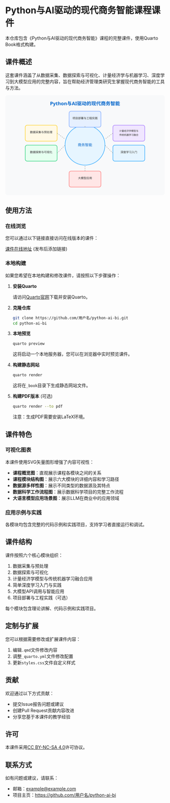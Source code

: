 # Python与AI驱动的现代商务智能课程课件

本仓库包含《Python与AI驱动的现代商务智能》课程的完整课件，使用Quarto Book格式构建。

## 课件概述

这套课件涵盖了从数据采集、数据探索与可视化、计量经济学与机器学习、深度学习到大模型应用的完整内容，旨在帮助经济管理类研究生掌握现代商务智能的工具与方法。

![课程内容概览](images/course_overview.svg)

## 使用方法

### 在线浏览

您可以通过以下链接直接访问在线版本的课件：

[课件在线地址](#) (发布后添加链接)

### 本地构建

如果您希望在本地构建和修改课件，请按照以下步骤操作：

1. **安装Quarto**

   请访问[Quarto官网](https://quarto.org/docs/get-started/)下载并安装Quarto。

2. **克隆仓库**

   ```bash
   git clone https://github.com/用户名/python-ai-bi.git
   cd python-ai-bi
   ```

3. **本地预览**

   ```bash
   quarto preview
   ```

   这将启动一个本地服务器，您可以在浏览器中实时预览课件。

4. **构建静态网站**

   ```bash
   quarto render
   ```

   这将在`_book`目录下生成静态网站文件。

5. **构建PDF版本** (可选)

   ```bash
   quarto render --to pdf
   ```

   注意：生成PDF需要安装LaTeX环境。

## 课件特色

### 可视化图表

本课件使用SVG矢量图形增强了内容可视性：

- **课程概览图**：直观展示课程各模块之间的关系
- **课程模块结构图**：展示六大模块的详细内容和学习路径
- **数据源多样性图**：展示不同类型的数据源及其特点
- **数据科学工作流程图**：展示数据科学项目的完整工作流程
- **大语言模型应用场景图**：展示LLM在商业中的应用领域

### 应用示例与实践

各模块均包含完整的代码示例和实践项目，支持学习者直接运行和调试。

## 课件结构

课件按照六个核心模块组织：

1. 数据采集与预处理
2. 数据探索与可视化
3. 计量经济学模型与传统机器学习融合应用
4. 简单深度学习入门与实践
5. 大模型API调用与智能应用
6. 项目部署与工程实践（可选）

每个模块包含理论讲解、代码示例和实践项目。

## 定制与扩展

您可以根据需要修改或扩展课件内容：

1. 编辑`.qmd`文件修改内容
2. 调整`_quarto.yml`文件修改配置
3. 更新`styles.css`文件自定义样式

## 贡献

欢迎通过以下方式贡献：

- 提交Issue报告问题或建议
- 创建Pull Request贡献内容改进
- 分享您基于本课件的教学经验

## 许可

本课件采用[CC BY-NC-SA 4.0](https://creativecommons.org/licenses/by-nc-sa/4.0/)许可协议。

## 联系方式

如有问题或建议，请联系：

- 邮箱：example@example.com
- 项目主页：https://github.com/用户名/python-ai-bi 